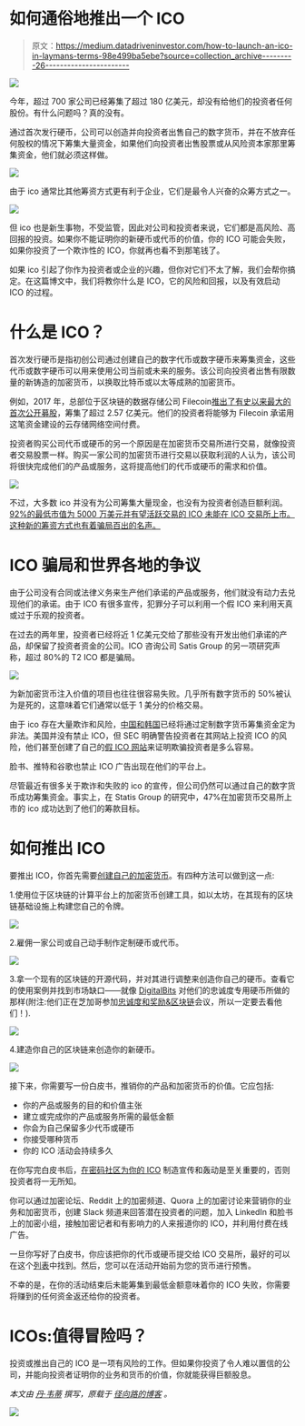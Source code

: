 # 如何通俗地推出一个 ICO

> 原文：<https://medium.datadriveninvestor.com/how-to-launch-an-ico-in-laymans-terms-98e499ba5ebe?source=collection_archive---------26----------------------->

[![](img/50466af26cccd700f13fd4df5d94d3ff.png)](http://www.track.datadriveninvestor.com/ExpertViewTeali1)

今年，超过 700 家公司已经筹集了超过 180 亿美元，却没有给他们的投资者任何股份。有什么问题吗？真的没有。

通过首次发行硬币，公司可以创造并向投资者出售自己的数字货币，并在不放弃任何股权的情况下筹集大量资金，如果他们向投资者出售股票或从风险资本家那里筹集资金，他们就必须这样做。

![](img/fe162a8f0fe87aae27427a02f49bb4e0.png)

由于 ico 通常比其他筹资方式更有利于企业，它们是最令人兴奋的众筹方式之一。

![](img/560f84c749fe94a5c71c072cb8dd08c5.png)

但 ico 也是新生事物，不受监管，因此对公司和投资者来说，它们都是高风险、高回报的投资。如果你不能证明你的新硬币或代币的价值，你的 ICO 可能会失败，如果你投资了一个欺诈性的 ICO，你就再也看不到那笔钱了。

如果 ico 引起了你作为投资者或企业的兴趣，但你对它们不太了解，我们会帮你搞定。在这篇博文中，我们将教你什么是 ICO，它的风险和回报，以及有效启动 ICO 的过程。

# 什么是 ICO？

首次发行硬币是指初创公司通过创建自己的数字代币或数字硬币来筹集资金，这些代币或数字硬币可以用来使用公司当前或未来的服务。该公司向投资者出售有限数量的新铸造的加密货币，以换取比特币或以太等成熟的加密货币。

例如，2017 年，总部位于区块链的数据存储公司 Filecoin[推出了有史以来最大的首次公开募股](https://www.businessinsider.com/the-10-biggest-ico-fundraises-of-2017-2017-12#1-filecoin-257-million-11)，筹集了超过 2.57 亿美元。他们的投资者将能够为 Filecoin 承诺用这笔资金建设的云存储网络空间付费。

投资者购买公司代币或硬币的另一个原因是在加密货币交易所进行交易，就像投资者交易股票一样。购买一家公司的加密货币进行交易以获取利润的人认为，该公司将很快完成他们的产品或服务，这将提高他们的代币或硬币的需求和价值。

![](img/f6fec7f92528e6f069a9a20a3262c272.png)

不过，大多数 ico 并没有为公司筹集大量现金，也没有为投资者创造巨额利润。 [92%的最低市值为 5000 万美元并有望活跃交易的 ICO 未能在 ICO 交易所上市。这种新的筹资方式也有着骗局百出的名声。](https://www.investopedia.com/news/80-icos-are-scams-report/)

# ICO 骗局和世界各地的争议

由于公司没有合同或法律义务来生产他们承诺的产品或服务，他们就没有动力去兑现他们的承诺。由于 ICO 有很多宣传，犯罪分子可以利用一个假 ICO 来利用天真或过于乐观的投资者。

在过去的两年里，投资者已经将近 1 亿美元交给了那些没有开发出他们承诺的产品，却保留了投资者资金的公司。ICO 咨询公司 Satis Group 的另一项研究声称，超过 80%的 T2 ICO 都是骗局。

![](img/b69dc73c96d14128244fa18e25271050.png)

为新加密货币注入价值的项目也往往很容易失败。几乎所有数字货币的 50%被认为是死的，这意味着它们通常以低于 1 美分的价格交易。

由于 ico 存在大量欺诈和风险，[中国和韩国](https://www.marketwatch.com/story/too-many-icos-peddle-outright-fraud-finra-2018-08-20)已经将通过定制数字货币筹集资金定为非法。美国并没有禁止 ICO，但 SEC 明确警告投资者在其网站上投资 ICO 的风险，他们甚至创建了自己的[假 ICO 网站](https://www.marketwatch.com/story/the-sec-created-a-mock-ico-website-to-show-just-how-easy-it-is-for-investors-to-get-fleeced-2018-05-16)来证明欺骗投资者是多么容易。

脸书、推特和谷歌也禁止 ICO 广告出现在他们的平台上。

尽管最近有很多关于欺诈和失败的 ico 的宣传，但公司仍然可以通过自己的数字货币成功筹集资金。事实上，在 Statis Group 的研究中，47%在加密货币交易所上市的 ico 成功达到了他们的筹款目标。

# 如何推出 ICO

要推出 ICO，你首先需要[创建自己的加密货币](https://lifehacker.com/how-to-create-your-own-cryptocurrency-1825337462)。有四种方法可以做到这一点:

1.使用位于区块链的计算平台上的加密货币创建工具，如以太坊，在其现有的区块链基础设施上构建您自己的令牌。

![](img/e5d20b87138495e7123bceacb666b699.png)

2.雇佣一家公司或自己动手制作定制硬币或代币。

![](img/03c15775a633979aa1b25b176ebe0a60.png)

3.拿一个现有的区块链的开源代码，并对其进行调整来创造你自己的硬币。查看它的使用案例并找到市场缺口——就像 [DigitalBits](https://www.digitalbits.io/) 对他们的忠诚度专用硬币所做的那样(附注:他们正在芝加哥参加[忠诚度和奖励&区块链](http://www.loyaltylive/)会议，所以一定要去看他们！).

![](img/5f7fd34b8fa0dda312defa2a4e5219bd.png)

4.建造你自己的区块链来创造你的新硬币。

![](img/0b87c739b4e4b6056a51e96815d43349.png)

接下来，你需要写一份白皮书，推销你的产品和加密货币的价值。它应包括:

*   你的产品或服务的目的和价值主张
*   建立或完成你的产品或服务所需的最低金额
*   你会为自己保留多少代币或硬币
*   你接受哪种货币
*   你的 ICO 活动会持续多久

在你写完白皮书后，[在密码社区为你的 ICO](https://www.hubspot.com/company-news/hubspot-reports-q2-2015-results) 制造宣传和轰动是至关重要的，否则投资者将一无所知。

你可以通过加密论坛、Reddit 上的加密频道、Quora 上的加密讨论来营销你的业务和加密货币，创建 Slack 频道来回答潜在投资者的问题，加入 LinkedIn 和脸书上的加密小组，接触加密记者和有影响力的人来报道你的 ICO，并利用付费在线广告。

一旦你写好了白皮书，你应该把你的代币或硬币提交给 ICO 交易所，最好的可以在这个[列表](https://www.bestbitcoinexchange.io/)中找到。然后，您可以在活动开始前为您的货币进行预售。

不幸的是，在你的活动结束后未能筹集到最低金额意味着你的 ICO 失败，你需要将赚到的任何资金返还给你的投资者。

# ICOs:值得冒险吗？

投资或推出自己的 ICO 是一项有风险的工作。但如果你投资了令人难以置信的公司，并能向投资者证明你的业务和货币的价值，你就能获得巨额股息。

*本文由* [*丹·韦蒂*](https://medium.com/@daniel.veti) *撰写，原载于* [*径向路的博客*](https://blog.radialpath.com/icos-in-laymans-terms) *。*

[![](img/7b84a999735286395b67e716939b28ef.png)](http://www.track.datadriveninvestor.com/ExpertViewI1B)